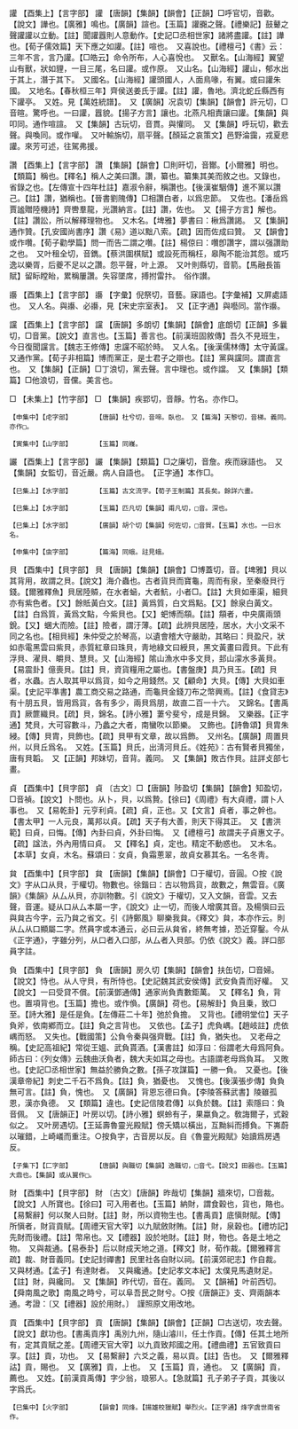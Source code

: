 <!-- { "loadSidebar": true } -->
讙	【酉集上】【言字部】	讙	【唐韻】【集韻】【韻會】【正韻】□呼官切，音歡。【說文】譁也。【廣雅】鳴也。【廣韻】諠也。【玉篇】讙嚻之聲。【禮樂記】鼓鼙之聲讙讙以立動。【註】聞讙囂則人意動作。【史記□丞相世家】諸將盡讙。【註】譁也。【荀子儒效篇】天下應之如讙。【註】喧也。　又喜說也。【禮檀弓】《書》云：三年不言，言乃讙。【□皓云】命令所布，人心喜悅也。　又獸名。【山海經】翼望山有獸，狀如貍，一目三尾，名曰讙。或作原。　又山名。【山海經】讙山，郁水出于其上，潛于其下。　又國名。【山海經】讙頭國人，人面鳥喙，有翼。或曰讙朱國。　又地名。【春秋桓三年】齊侯送姜氏于讙。【註】讙，魯地。濟北蛇丘縣西有下讙亭。　又姓。見【萬姓統譜】。　又【廣韻】况袁切【集韻】【韻會】許元切，□音暄。驚呼也。一曰讙，囂貌。【揚子方言】讓也。北燕凡相責讓曰讙。【集韻】與叩同。通作喧諠。　又【集韻】古玩切，音貫。與懽同。　又【集韻】呼玩切，歡去聲。與喚同。或作嚾。　又叶輸旃切，扇平聲。【顏延之哀策文】邑野淪靄，戎夏悲讙。來芳可述，往駕弗援。

讚	【酉集上】【言字部】	讚	【集韻】【韻會】□則旰切，音酇。【小爾雅】明也。【類篇】稱也。【釋名】稱人之美曰讚。讚，纂也。纂集其美而敘之也。又錄也，省錄之也。【左傳宣十四年杜註】嘉淑令辭，稱讚也。【後漢崔駰傳】進不黨以讚己。【註】讚，猶稱也。【晉書劉隗傳】□相讚白者，以爲忠節。　又佐也。【潘岳爲賈謐贈陸機詩】齊轡羣龍，光讚納言。【註】讚，佐也。　又【揚子方言】解也。【註】讚訟，所以解釋理物也。　又木名。【埤雅】夢書曰：楸爲讚謁。　又【集韻】通作贊。【孔安國尚書序】讚《易》道以黜八索。【疏】因而佐成曰贊。　又【韻會】或作囋。【荀子勸學篇】問一而告二謂之囋。【註】楊倞曰：囋卽讚字，謂以强讚助之也。　又叶租全切，音鐫。【蔡洪圍棋賦】或設死而稱枉，皋陶不能治其怨。或巧逸以樂胥，后夔不足以之讚。怨平聲，叶上源。　又叶則縣切，音箭。【馬融長笛賦】留眎瞠眙，累稱屢讚。失容墜席，搏拊雷抃。　俗作讃。

讛	【酉集上】【言字部】	讛	【字彙】倪祭切，音藝。寐語也。【字彙補】又屛處語也。　又人名。與讛、必讛，見【宋史宗室表】。　又【正字通】與囈同。當作讛。

讜	【酉集上】【言字部】	讜	【唐韻】多朗切【集韻】【韻會】底朗切【正韻】多曩切，□音黨。【說文】直言也。【玉篇】善言也。【前漢班固敘傳】吾久不見班生，今日復聞讜言。【魏志王修傳】忠讜不昭於時。　又人名。【後漢儒林傳】太守黃讜。　又通作黨。【荀子非相篇】博而黨正，是士君子之辯也。【註】黨與讜同。謂直言也。　又【集韻】【正韻】□丁浪切，黨去聲。言中理也。或作譡。　又【集韻】【類篇】□他浪切，音儻。美言也。

□	【未集上】【竹字部】	□	【集韻】疾郢切，音靜。竹名。亦作□。

	【申集中】【虍字部】		【唐韻】杜兮切，音啼。臥也。　又【篇海】天黎切，音梯。義同。　亦作□。

	【寅集中】【山字部】		【玉篇】同嶘。

讝	【酉集上】【言字部】	讝	【集韻】【類篇】□之廉切，音詹。疾而寐語也。　又【集韻】女監切，音近嚴。病人自語也。　【正字通】本作□。

	【巳集上】【水字部】		【玉篇】古文流字。【荀子王制篇】其長矣。餘詳六畫。

	【巳集上】【水字部】		【玉篇】匹凡切【集韻】甫凡切，□音。深也。

	【巳集上】【水字部】		【廣韻】胡个切【集韻】何佐切，□音賀。【玉篇】水也。一曰水名。

	【申集中】【虫字部】		【篇海】同蛾。註見蛾。

貝	【酉集中】【貝字部】	貝	【唐韻】【集韻】【韻會】□博蓋切，音。【埤雅】貝以其背用，故謂之貝。【說文】海介蟲也。古者貨貝而寶龜，周而有泉，至秦廢貝行錢。【爾雅釋魚】貝居陸贆，在水者蜬，大者魧，小者□。【註】大貝如車渠，細貝亦有紫色者。【又】餘貾黃白文。【註】黃爲質，白文爲點。【又】餘泉白黃文。【註】白爲質，黃爲文點，今紫貝也。【又】蚆博而頯。【註】頯者，中央廣兩頭銳。【又】蜠大而險。【註】險者，謂汙薄。【疏】此辨貝居陸，居水，大小文采不同之名也。【相貝經】朱仲受之於琴高，以遺會稽大守嚴助，其略曰：貝盈尺，狀如赤電黑雲曰紫貝，赤質紅章曰珠貝，靑地綠文曰綬貝，黑文黃畫曰霞貝。下此有浮貝、濯貝、皭貝、慧貝。又【山海經】隂山漁水中多文貝，邽山濛水多黃貝。【易震卦】億喪貝。【註】貝，資貨糧用之屬也。【書盤庚】具乃貝玉。【疏】貝者，水蟲。古人取其甲以爲貨，如今之用錢然。又【顧命】大貝。【傳】大貝如車渠。【史記平準書】農工商交易之路通，而龜貝金錢刀布之幣興焉。【註】《食貸志》有十朋五貝，皆用爲貨，各有多少，兩貝爲朋，故直二百一十六。　又錦名。【書禹貢】厥篚織貝。【疏】貝，錦名。【詩小雅】萋兮斐兮，成是貝錦。　又樂器。【正字通】梵貝，大可容數斗，乃蠡之大者，南蠻吹以節樂。　又飾也。【詩魯頌】貝胄朱綅。【傳】貝胄，貝飾也。【疏】貝甲有文章，故以爲飾。　又州名。【廣韻】周置貝州，以貝丘爲名。　又姓。【玉篇】貝氏，出淸河貝丘。《姓苑》：古有賢者貝獨坐，唐有貝韜。　又【正韻】邦妹切，音背。義同。　又【集韻】敗古作貝。註詳攴部七畫。

貞	【酉集中】【貝字部】	貞	〔古文〕□【唐韻】陟盈切【集韻】【韻會】知盈切，□音禎。【說文】卜問也。从卜，貝，以爲贄。【徐曰】《周禮》有大貞禮，謂卜人事也。　又【易乾卦】元亨利貞。【疏】貞，正也。又【文言】貞者，事之幹也。【書太甲】一人元良，萬邦以貞。【疏】天子有大善，則天下得其正。　又【書洪範】曰貞，曰悔。【傳】內卦曰貞，外卦曰悔。　又【禮檀弓】故謂夫子貞惠文子。【疏】諡法，外內用情曰貞。　又【釋名】貞，定也。精定不動惑也。　又木名。【本草】女貞，木名。蘇頌曰：女貞，負霜蔥翠，故貞女慕其名。一名冬靑。

貟	【酉集中】【貝字部】	貟	【唐韻】【集韻】【韻會】□于權切，音圓。○按《說文》字从口从貝，于權切。物數也。徐鍇曰：古以物爲貨，故數之，無雲音。《廣韻》《集韻》从厶从貝，亦訓物數。引《說文》于權切，又入文韻，音雲。又去聲，音運。疑从口从厶本屬一字，《說文》止一切，而後人增廣其音。及楊愼曰云與貟古今字，云乃貟之省文。引《詩鄭風》聊樂我貟。《釋文》貟，本亦作云。則从厶从口顯屬二字。然員字或本通云，必曰云从貟省，終無考據，恐近穿鑿。今从《正字通》，字雖分列，从口者入口部，从厶者入貝部。仍依《說文》義。詳口部員字註。

負	【酉集中】【貝字部】	負	【唐韻】房久切【集韻】【韻會】扶缶切，□音婦。【說文】恃也。从人守貝，有所恃也。【史記魏其武安侯傳】武安負貴而好權。　又【說文】一曰受貸不償。【前漢鄧通傳】通家尚負責數鉅萬。　又【釋名】負，背也。置項背也。【玉篇】擔也。或作偩。【廣韻】荷也。【易解卦】負且乗，致□至。【詩大雅】是任是負。【左傳莊二十年】弛於負擔。　又背也。【禮明堂位】天子負斧，依南鄕而立。【註】負之言背也。　又依也。【孟子】虎負嵎。【趙岐註】虎依嵎而怒。　又失也。【戰國策】公負令秦與强齊戰。【註】負，猶失也。　又老母之稱。【史記高祖紀】常從王媼、武負貰酒。【漢書註】如淳曰：俗謂老大母爲阿負。師古曰：《列女傳》云魏曲沃負者，魏大夫如耳之母也。古語謂老母爲負耳。　又敗也。【史記□丞相世家】無益於勝負之數。【孫子攻謀篇】一勝一負。　又憂也。【後漢章帝紀】刺史二千石不爲負。【註】負，猶憂也。　又愧也。【後漢張步傳】負負無可言。【註】負，愧也。　又【廣韻】背恩忘德曰負。【李陵答蘇武書】陵雖孤恩，漢亦負德。　又【類篇】違也。【史記信陵君傳】以負於魏。【註】索隱曰：負音佩。　又【唐韻正】叶房以切。【詩小雅】螟蛉有子，果蠃負之。敎誨爾子，式穀似之。　又叶房遇切。【王延壽魯靈光殿賦】傍夭矯以橫出，互黝糾而搏負。下岪蔚以璀錯，上崎嶬而重注。○按負字，古音房以反。自《魯靈光殿賦》始讀爲房遇反。

	【子集下】【匚字部】		【唐韻】與職切【集韻】逸職切，□音弋。【說文】田器也。【玉篇】大鼎也。【集韻】或从翼作□。

財	【酉集中】【貝字部】	財	〔古文〕【唐韻】昨哉切【集韻】牆來切，□音裁。【說文】人所寶也。【徐曰】可入用者也。【玉篇】納財，謂食穀也，貨也，賂也。【易繫辭】何以聚人曰財。【註】財，所以資物生也。【書禹貢】底愼財賦。【傳】所愼者，財貨貢賦。【周禮天官大宰】以九賦斂財賄。【註】財，泉穀也。【禮坊記】先財而後禮。【註】幣帛也。又【禮器】設於地財。【註】財，物也。各是土地之物。　又與裁通。【易泰卦】后以財成天地之道。【釋文】財，荀作裁。【爾雅釋言疏】裁、財音義同。【史記封禪書】民里社各自財以祠。【前漢郊祀志】作自裁。　又與材通。【孟子】有達財者。　又與纔通。【史記孝文本紀】太僕見馬遺財足。【註】財，與纔同。　又【集韻】昨代切，音在。義同。　又【韻補】叶前西切。【舜南風之歌】南風之時兮，可以阜吾民之財兮。○按《唐韻正》支、齊兩韻本通。考證：〔又【禮器】設於用財。〕　謹照原文用改地。 

貢	【酉集中】【貝字部】	貢	【唐韻】【集韻】【韻會】【正韻】□古送切，攻去聲。【說文】獻功也。【書禹貢序】禹別九州，隨山濬川，任土作貢。【傳】任其土地所有，定其貢賦之差。【周禮天官大宰】以九貢致邦國之用。【禮曲禮】五官致貢曰享。【註】貢，功也。　又【易繫辭】六爻之義，易以貢。【註】告也。　又【爾雅釋詁】貢，賜也。　又【廣雅】貢，上也。　又【玉篇】貢，通也。　又【廣韻】貢，薦也。　又姓。【前漢貢禹傳】字少翁，琅邪人。【急就篇】孔子弟子子貢，其後以字爲氏。

	【巳集中】【火字部】		【韻會】同烽。【揚雄校獵賦】舉烈火。【正字通】烽字虞世南省作。

